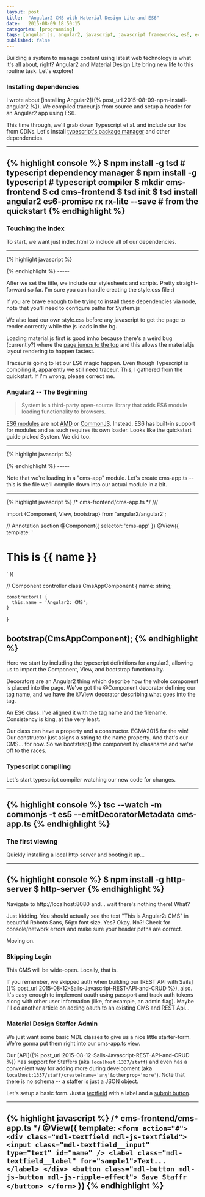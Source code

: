 ```yaml
---
layout: post
title:  "Angular2 CMS with Material Design Lite and ES6"
date:   2015-08-09 18:50:15
categories: [programming]
tags: [angular.js, angular2, javascript, javascript frameworks, es6, ecma2015, cms, material design, material design lite, typescript, traceur]
published: false
---
```

Building a system to manage content using latest web technology is what it's all about, right?  Angular2 and Material Design Lite bring new life to this routine task.  Let's explore!

### Installing dependencies
I wrote about [installing Angular2]({% post_url 2015-08-09-npm-install-angular2 %}).  We compiled traceur.js from source and setup a header for an Angular2 app using ES6.

This time through, we'll grab down Typescript et al. and include our libs from CDNs.  Let's install [typescript's package manager](https://www.npmjs.com/package/tsd) and other dependencies.

-----
{% highlight console %}
$ npm install -g tsd # typescript dependency manager
$ npm install -g typescript # typescript compiler
$ mkdir cms-frontend
$ cd cms-frontend
$ tsd init
$ tsd install angular2 es6-promise rx rx-lite --save # from the quickstart
{% endhighlight %}
-----

### Touching the index
To start, we want just index.html to include all of our dependencies.

-----
{% highlight javascript %}
<!-- cms-frontend/index.html -->
<html>
<head>
  <title>My first Angular2 CMS!</title>
  <link rel="stylesheet" href="/style.css">
  <link rel="stylesheet" href="https://storage.googleapis.com/code.getmdl.io/1.0.4/material.indigo-pink.min.css">
  <link rel="stylesheet" href="https://fonts.googleapis.com/icon?family=Material+Icons">

  <script src="https://storage.googleapis.com/code.getmdl.io/1.0.4/material.min.js"></script>
  <script src="https://github.jspm.io/jmcriffey/bower-traceur-runtime@0.0.87/traceur-runtime.js"></script>
  <script src="https://jspm.io/system@0.16.js"></script>
  <script src="https://code.angularjs.org/2.0.0-alpha.32/angular2.dev.js"></script>
</head>
<body>
  <cms-app></cms-app>
  <script>System.import('cms-app');</script>
</body>
</html>
{% endhighlight %}
-----

After we set the title, we include our stylesheets and scripts.  Pretty straight-forward so far.  I'm sure you can handle creating the style.css file :)

If you are brave enough to be trying to install these dependencies via node, note that you'll need to configure paths for System.js

We also load our own style.css before any javascript to get the page to render correctly while the js loads in the bg.

Loading material.js first is good imho because there's a weird bug (currently?) where the [page jumps to the top](https://github.com/google/material-design-lite/issues/1224) and this allows the material.js layout rendering to happen fastest.

Traceur is going to let our ES6 magic happen.  Even though Typescript is compiling it, apparently we still need traceur.  This, I gathered from the quickstart.  If I'm wrong, please correct me.

### Angular2 -- The Beginning

> System is a third-party open-source library that adds
> ES6 module loading functionality to browsers.

[ES6 modules](http://www.2ality.com/2014/09/es6-modules-final.html) are not [AMD](http://requirejs.org/docs/whyamd.html) or [CommonJS](http://requirejs.org/docs/commonjs.html).  Instead, ES6 has built-in support for modules and as such requires its own loader.  Looks like the quickstart guide picked System.  We did too.

-----
{% highlight javascript %}
<!-- cms-frontend/index.html -->
<body>
  <cms-app></cms-app>
</body>
{% endhighlight %}
-----

Note that we're loading in a "cms-app" module.  Let's create cms-app.ts -- this is the file we'll compile down into our actual module in a bit.

-----
{% highlight javascript %}
/* cms-frontend/cms-app.ts  */
/// <reference path="typings/angular2/angular2.d.ts" />

import {Component, View, bootstrap} from 'angular2/angular2';

// Annotation section
@Component({
    selector: 'cms-app'
})
@View({
    template: '<h1>This is {{ name }}</h1>'
})

// Component controller
class CmsAppComponent {
    name: string;

    constructor() {
      this.name = 'Angular2: CMS';
    }
}

bootstrap(CmsAppComponent);
{% endhighlight %}
-----

Here we start by including the typescript definitions for angular2, allowing us to import the Component, View, and bootstrap functionality.

Decorators are an Angular2 thing which describe how the whole component is placed into the page.  We've got the @Component decorator defining our tag name, and we have the @View decorator describing what goes into the tag.

An ES6 class.  I've aligned it with the tag name and the filename.  Consistency is king, at the very least.

Our class can have a property and a constructor.  ECMA2015 for the win!  Our constructor just asigns a string to the name property.  And that's our CMS... for now.  So we bootstrap() the component by classname and we're off to the races.

### Typescript compiling
Let's start typescript compiler watching our new code for changes.

-----
{% highlight console %}
tsc --watch -m commonjs -t es5 --emitDecoratorMetadata cms-app.ts
{% endhighlight %}
----

### The first viewing
Quickly installing a local http server and booting it up...

-----
{% highlight console %}
$ npm install -g http-server
$ http-server
{% endhighlight %}
-----

Navigate to http://localhost:8080 and... wait there's nothing there!  What?

Just kidding.  You should actually see the text "This is Angular2: CMS" in beautiful Roboto Sans, 56px font size.  Yes?  Okay. No?!  Check for console/network errors and make sure your header paths are correct.

Moving on.

### Skipping Login
This CMS will be wide-open.  Locally, that is.

If you remember, we skipped auth when building our [REST API with Sails]({% post_url 2015-08-12-Sails-Javascript-REST-API-and-CRUD %}), also.  It's easy enough to implement oauth using passport and track auth tokens along with other user information (like, for example, an admin flag).  Maybe I'll do another article on adding oauth to an existing CMS and REST Api...

### Material Design Staffer Admin
We just want some basic MDL classes to give us a nice little starter-form.  We're gonna put them right into our cms-app.ts view.

Our [API]({% post_url 2015-08-12-Sails-Javascript-REST-API-and-CRUD %}) has support for Staffers (aka `localhost:1337/staff`) and even has a convenient way for adding more during development (aka `localhost:1337/staff/create?name='any'&otherprop='more'`).  Note that there is no schema -- a staffer is just a JSON object.

Let's setup a basic form.  Just a [textfield](http://www.getmdl.io/components/#textfields-section) with a label and a [submit button](http://www.getmdl.io/components/#buttons-section).

-----
{% highlight javascript %}
/* cms-frontend/cms-app.ts  */
@View({
    template: `
      <form action="#">
        <div class="mdl-textfield mdl-js-textfield">
          <input class="mdl-textfield__input" type="text" id="name" />
          <label class="mdl-textfield__label" for="sample1">Text...</label>
        </div>
        <button class="mdl-button mdl-js-button mdl-js-ripple-effect">
          Save Staffr
        </button>
      </form>
    `
})
{% endhighlight %}
-----


